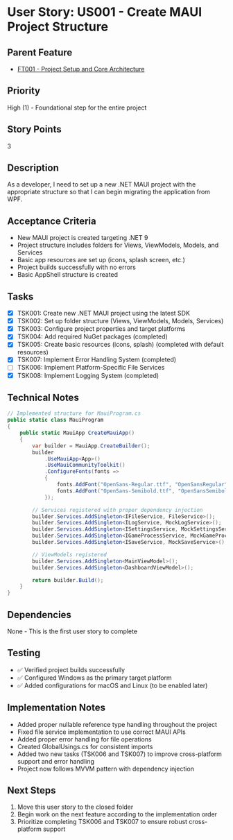 # User Story: US001 - Create MAUI Project Structure

## Parent Feature

- [FT001 - Project Setup and Core Architecture](FT001-Project-Setup.md)

## Priority

High (1) - Foundational step for the entire project

## Story Points

3

## Description

As a developer, I need to set up a new .NET MAUI project with the appropriate structure so that I can begin migrating the application from WPF.

## Acceptance Criteria

- New MAUI project is created targeting .NET 9
- Project structure includes folders for Views, ViewModels, Models, and Services
- Basic app resources are set up (icons, splash screen, etc.)
- Project builds successfully with no errors
- Basic AppShell structure is created

## Tasks

- [x] TSK001: Create new .NET MAUI project using the latest SDK
- [x] TSK002: Set up folder structure (Views, ViewModels, Models, Services)
- [x] TSK003: Configure project properties and target platforms
- [x] TSK004: Add required NuGet packages (completed)
- [x] TSK005: Create basic resources (icons, splash) (completed with default resources)
- [x] TSK007: Implement Error Handling System (completed)
- [ ] TSK006: Implement Platform-Specific File Services
- [x] TSK008: Implement Logging System (completed)

## Technical Notes

```csharp
// Implemented structure for MauiProgram.cs
public static class MauiProgram
{
    public static MauiApp CreateMauiApp()
    {
        var builder = MauiApp.CreateBuilder();
        builder
            .UseMauiApp<App>()
            .UseMauiCommunityToolkit()
            .ConfigureFonts(fonts =>
            {
                fonts.AddFont("OpenSans-Regular.ttf", "OpenSansRegular");
                fonts.AddFont("OpenSans-Semibold.ttf", "OpenSansSemibold");
            });

        // Services registered with proper dependency injection
        builder.Services.AddSingleton<IFileService, FileService>();
        builder.Services.AddSingleton<ILogService, MockLogService>();
        builder.Services.AddSingleton<ISettingsService, MockSettingsService>();
        builder.Services.AddSingleton<IGameProcessService, MockGameProcessService>();
        builder.Services.AddSingleton<ISaveService, MockSaveService>();

        // ViewModels registered
        builder.Services.AddSingleton<MainViewModel>();
        builder.Services.AddSingleton<DashboardViewModel>();

        return builder.Build();
    }
}
```

## Dependencies

None - This is the first user story to complete

## Testing

- ✅ Verified project builds successfully
- ✅ Configured Windows as the primary target platform
- ✅ Added configurations for macOS and Linux (to be enabled later)

## Implementation Notes

- Added proper nullable reference type handling throughout the project
- Fixed file service implementation to use correct MAUI APIs
- Added proper error handling for file operations
- Created GlobalUsings.cs for consistent imports
- Added two new tasks (TSK006 and TSK007) to improve cross-platform support and error handling
- Project now follows MVVM pattern with dependency injection

## Next Steps

1. Move this user story to the closed folder
2. Begin work on the next feature according to the implementation order
3. Prioritize completing TSK006 and TSK007 to ensure robust cross-platform support
